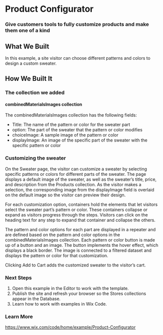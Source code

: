 # Product Configurator
### Give customers tools to fully customize products and make them one of a kind

## What We Built

In this example, a site visitor can choose different patterns and colors to design a custom sweater.​

## How We Built It

### The collection we added
 
#### combinedMaterialsImages collection
The combinedMaterialsImages collection has the following fields:

* Title: The name of the pattern or color for the sweater part
* option: The part of the sweater that the pattern or color modifies
* choiceImage: A sample image of the pattern or color
* displayImage: An image of the specific part of the sweater with the specific pattern or color

### Customizing the sweater
On the Sweater page, the visitor can customize a sweater by selecting specific patterns or colors for different parts of the sweater. The page displays a default image of the sweater, as well as the sweater’s title, price, and description from the Products collection. As the visitor makes a selection, the corresponding image from the displayImage field is overlaid on the default image so the visitor can preview their design.

For each customization option, containers hold the elements that let visitors select the sweater part’s pattern or color. These containers collapse or expand as visitors progress through the steps. Visitors can click on the heading text for any step to expand that container and collapse the others.

The pattern and color options for each part are displayed in a repeater and are defined based on the pattern and color options in the combinedMaterialsImages collection. Each pattern or color button is made up of a button and an image. The button implements the hover effect, which displays a black border. The image is connected to a filtered dataset and displays the pattern or color for that customization.

Clicking Add to Cart adds the customized sweater to the visitor’s cart.

### Next Steps
1. Open this example in the Editor to work with the template.
2. Publish the site and refresh your browser so the Stores collections appear in the Database.
3. Learn how to work with examples in Wix Code.

### Learn More
https://www.wix.com/code/home/example/Product-Configurator
